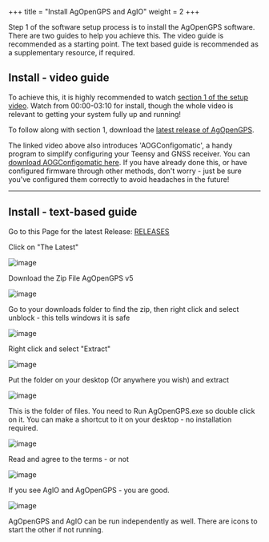 +++
title = "Install AgOpenGPS and AgIO"
weight = 2
+++

Step 1 of the software setup process is to install the AgOpenGPS software. There
are two guides to help you achieve this. The video guide is recommended as a
starting point. The text based guide is recommended as a supplementary resource,
if required.

## Install - video guide

To achieve this, it is highly recommended to watch
[section 1 of the setup video](https://www.youtube.com/watch?v=WiyDXU-lgrM).
Watch from 00:00-03:10 for install, though the whole video is relevant to
getting your system fully up and running!

To follow along with section 1, download the
[latest release of AgOpenGPS](https://github.com/AgOpenGPS-Official/AgOpenGPS/releases).

The linked video above also introduces 'AOGConfigomatic', a handy program to
simplify configuring your Teensy and GNSS receiver. You can
[download AOGConfigomatic here](https://github.com/lansalot/AOGConfigOMatic/releases).
If you have already done this, or have configured firmware through other
methods, don't worry - just be sure you've configured them correctly to avoid
headaches in the future!

---

## Install - text-based guide

Go to this Page for the latest Release:
[RELEASES](https://github.com/AgOpenGPS-Official/AgOpenGPS/releases)

Click on "The Latest"

![image](../img/releases.png)

Download the Zip File AgOpenGPS v5

![image](../img/download.png)

Go to your downloads folder to find the zip, then right click and select
unblock - this tells windows it is safe

![image](../img/unblock.png)

Right click and select "Extract"

![image](../img/extract.png)

Put the folder on your desktop (Or anywhere you wish) and extract

![image](../img/extract-destination.png)

This is the folder of files. You need to Run AgOpenGPS.exe so double click on
it. You can make a shortcut to it on your desktop - no installation required.

![image](../img/files.png)

Read and agree to the terms - or not

![image](../img/terms-and-conditions.png)

If you see AgIO and AgOpenGPS - you are good.

![image](../img/applications.png)

AgOpenGPS and AgIO can be run independently as well. There are icons to start
the other if not running.
